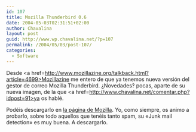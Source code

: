 ```yaml
---
id: 107
title: Mozilla Thunderbird 0.6
date: 2004-05-03T02:31:51+02:00
author: Chavalina
layout: post
guid: http://www.wp.chavalina.net/?p=107
permalink: /2004/05/03/post-107/
categories:
  - Software
---
```

Desde <a href=http://www.mozillazine.org/talkback.html?article=4699>Mozillazine</a> me entero de que ya tenemos nueva versi&oacute;n del gestor de correo Mozilla Thunderbird. &iquest;Novedades? pocas, aparte de su nueva imagen, de la que <a href=http://www.chavalina.net/comentar.php?idpost=91>ya os hablé</a>.

Podéis descargarlo en <a href=http://www.mozilla.org/products/thunderbird/>la página de Mozilla</a>. Yo, como siempre, os animo a probarlo, sobre todo aquellos que tenéis tanto spam, su «Junk mail detection» es muy buena. A descargarlo.